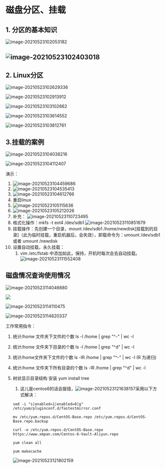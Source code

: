 # 磁盘分区、挂载

## 1. 分区的基本知识

![image-20210523102053182](https://raw.githubusercontent.com/xgdwudi/images/master/img/image-20210523102053182.png)

## ![image-20210523102403018](https://raw.githubusercontent.com/xgdwudi/images/master/img/image-20210523102403018.png)

## 2. Linux分区

![image-20210523102629336](https://raw.githubusercontent.com/xgdwudi/images/master/img/image-20210523102629336.png)

![image-20210523102913912](https://raw.githubusercontent.com/xgdwudi/images/master/img/image-20210523102913912.png)

![image-20210523103102662](https://raw.githubusercontent.com/xgdwudi/images/master/img/image-20210523103102662.png)

![image-20210523103614552](https://raw.githubusercontent.com/xgdwudi/images/master/img/image-20210523103614552.png)

![image-20210523103812761](https://raw.githubusercontent.com/xgdwudi/images/master/img/image-20210523103812761.png)

## 3.挂载的案例

![image-20210523104038216](https://raw.githubusercontent.com/xgdwudi/images/master/img/image-20210523104038216.png)

![image-20210523104112407](https://raw.githubusercontent.com/xgdwudi/images/master/img/image-20210523104112407.png)

演示：

1. ![image-20210523104459686](https://raw.githubusercontent.com/xgdwudi/images/master/img/image-20210523104459686.png)
2. ![image-20210523104535413](https://raw.githubusercontent.com/xgdwudi/images/master/img/image-20210523104535413.png)
3. ![image-20210523104612766](https://raw.githubusercontent.com/xgdwudi/images/master/img/image-20210523104612766.png)
4. 重启linux 
5. ![image-20210523105115636](https://raw.githubusercontent.com/xgdwudi/images/master/img/image-20210523105115636.png)
6. ![image-20210523105212026](https://raw.githubusercontent.com/xgdwudi/images/master/img/image-20210523105212026.png)
7. 补充： ![image-20210523110723495](https://raw.githubusercontent.com/xgdwudi/images/master/img/image-20210523110723495.png)
8. 格式化操作：mkfs -t ext4  /dev/sdb1  ![image-20210523110851679](https://raw.githubusercontent.com/xgdwudi/images/master/img/image-20210523110851679.png)
9. 挂载操作：先创建一个目录，mount /dev/sdb1  /home/newdisk[挂载到的目录]（此为临时挂载，重启机器后，会失效），卸载命令为：umount /dev/sdb1   或者 umount /newdisk
10. 设置自动挂载，永久挂载：
    1.  vim /etc/fstab  中添加如此，保持，开机时每次会去自动挂载。![image-20210523111552408](https://raw.githubusercontent.com/xgdwudi/images/master/img/image-20210523111552408.png)

## 磁盘情况查询使用情况

![image-20210523114046680](https://raw.githubusercontent.com/xgdwudi/images/master/img/image-20210523114046680.png)

![](https://raw.githubusercontent.com/xgdwudi/images/master/img/image-20210523114327461.png)

![image-20210523114110475](https://raw.githubusercontent.com/xgdwudi/images/master/img/image-20210523114110475.png)

![image-20210523114820337](https://raw.githubusercontent.com/xgdwudi/images/master/img/image-20210523114820337.png)

工作常用指令：

1. 统计/home 文件夹下文件的个数  ls -l /home | grep "^-" |  wc -l

2. 统计/home 文件夹下目录的个数 ls -l /home | grep "^d" | wc -l

3. 统计/home文件夹下文件的个数  ls -lR /home | grep "^-" |  wc -l   (R 为递归)

4. 统计/home 文件夹下所有目录的个数 ls -lR /home | grep "^d" | wc -l

5. 树状显示目录结构 安装  yum install tree

   1. 这儿是centos6的话会报错，![image-20210523121638157](https://raw.githubusercontent.com/xgdwudi/images/master/img/image-20210523121638157.png)采用以下方式解决：

   ```shell
   sed -i "s|enabled=1|enabled=0|g" /etc/yum/pluginconf.d/fastestmirror.conf
   
   mv /etc/yum.repos.d/CentOS-Base.repo /etc/yum.repos.d/CentOS-Base.repo.backup
   
   curl -o /etc/yum.repos.d/CentOS-Base.repo https://www.xmpan.com/Centos-6-Vault-Aliyun.repo
   
   yum clean all
   
   yum makecache
   
   ```

   ![image-20210523121802159](https://raw.githubusercontent.com/xgdwudi/images/master/img/image-20210523121802159.png)